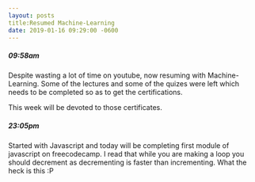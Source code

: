 ```yaml
---
layout: posts
title:Resumed Machine-Learning
date: 2019-01-16 09:29:00 -0600
---
```


##### 09:58am
Despite wasting a lot of time on youtube, now resuming with Machine-Learning. Some of the lectures and some of the quizes were left which needs to be completed so as to get the certifications.

This week will be devoted to those certificates. 

##### 23:05pm
Started with Javascript and today will be completing first module of javascript on freecodecamp.
I read that while you are making a loop you should decrement as decrementing is faster than incrementing. What the heck is this :P
